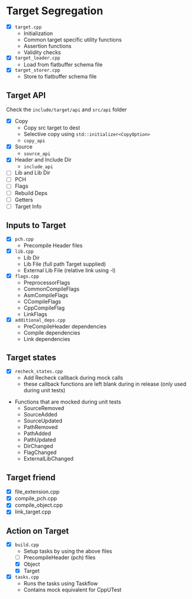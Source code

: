 # Target Segregation

- [x] `target.cpp`
  - Initialization
  - Common target specific utility functions
  - Assertion functions
  - Validity checks
- [x] `target_loader.cpp`
  - Load from flatbuffer schema file
- [x] `target_storer.cpp`
  - Store to flatbuffer schema file

## Target API

Check the `include/target/api` and `src/api` folder

- [x] Copy
  - Copy src target to dest
  - Selective copy using `std::initializer<CopyOption>` 
  - `copy_api`
- [x] Source
  - `source_api` 
- [x] Header and Include Dir
  - `include_api` 
- [ ] Lib and Lib Dir
- [ ] PCH
- [ ] Flags
- [ ] Rebuild Deps
- [ ] Getters
- [ ] Target Info

## Inputs to Target

- [x] `pch.cpp`
  - Precompile Header files 
- [x] `lib.cpp`
  - Lib Dir
  - Lib File (full path Target supplied)
  - External Lib File (relative link using -l)
- [x] `flags.cpp`
  - PreprocessorFlags
  -  CommonCompileFlags
  -   AsmCompileFlags
  -   CCompileFlags
  -   CppCompileFlag
  -   LinkFlags
- [x] `additional_deps.cpp`
  - PreCompileHeader dependencies
  - Compile dependencies
  - Link dependencies 

## Target states

- [x] `recheck_states.cpp`
  - Add Recheck callback during mock calls
  - these callback functions are left blank during in release (only used during unit tests)
- Functions that are mocked during unit tests
  - SourceRemoved
  - SourceAdded
  - SourceUpdated
  - PathRemoved
  - PathAdded
  - PathUpdated
  - DirChanged
  - FlagChanged
  - ExternalLibChanged

## Target friend

- [x] file_extension.cpp
- [x] compile_pch.cpp
- [x] compile_object.cpp
- [x] link_target.cpp

## Action on Target

- [x] `build.cpp`
  - Setup tasks by using the above files
  - [ ] PrecompileHeader (pch) files
  - [x] Object
  - [x] Target
- [x] `tasks.cpp`
  - Runs the tasks using Taskflow
  - Contains mock equivalent for CppUTest
